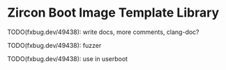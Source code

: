 # Zircon Boot Image Template Library

TODO(fxbug.dev/49438): write docs, more comments, clang-doc?

TODO(fxbug.dev/49438): fuzzer

TODO(fxbug.dev/49438): use in userboot
